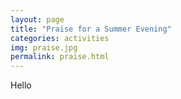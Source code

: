 ```yaml
---
layout: page
title: "Praise for a Summer Evening"
categories: activities
img: praise.jpg
permalink: praise.html
---
```

Hello